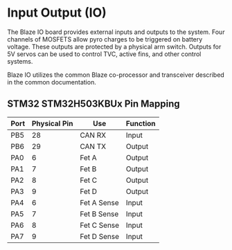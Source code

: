 # Input Output (IO)
The Blaze IO board provides external inputs and outputs to the system. Four channels of MOSFETS allow pyro charges to be triggered on battery voltage. These outputs are protected by a physical arm switch. Outputs for 5V servos can be used to control TVC, active fins, and other control systems.
     
Blaze IO utilizes the common Blaze co-processor and transceiver described in the common documentation.

## STM32 STM32H503KBUx Pin Mapping

| Port | Physical Pin | Use | Function |
|-----|-----------|------|----------|
|PB5|28|CAN RX|Input|
|PB6|29|CAN TX|Output|
|PA0|6|Fet A|Output|
|PA1|7|Fet B|Output|
|PA2|8|Fet C|Output|
|PA3|9|Fet D|Output|
|PA4|6|Fet A Sense|Input|
|PA5|7|Fet B Sense|Input|
|PA6|8|Fet C Sense|Input|
|PA7|9|Fet D Sense|Input|
